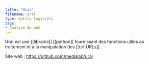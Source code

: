 ```yaml
---
title: "Ural"
filename: ural
type: Outils logiciels
tags:
- Analyse du web
---
```


Ural est une [[librairie]] [[python]] fournissant des fonctions utiles au traitement et à la manipulation des [[url|URLs]].

Site web : <https://github.com/medialab/ural>

